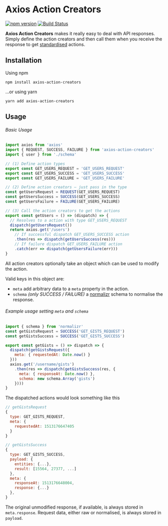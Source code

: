 # Axios Action Creators

[![npm version](https://img.shields.io/npm/v/axios-action-creators.svg?style=flat-square)](https://badge.fury.io/js/axios-action-creators)
[![Build Status](https://travis-ci.org/benjaminhadfield/axios-action-creators.svg?branch=master)](https://travis-ci.org/benjaminhadfield/axios-action-creators)

**Axios Action Creators** makes it really easy to deal with API responses.
Simply define the action creators and then call them when you receive the response to get [standardised](https://github.com/acdlite/flux-standard-action) actions.

## Installation

Using npm
```
npm install axios-action-creators
```

...or using yarn
```
yarn add axios-action-creators
```

## Usage

###### Basic Usage

```js
import axios from 'axios'
import { REQUEST, SUCCESS, FAILURE } from 'axios-action-creators'
import { user } from './schema'

// (1) Define action types
export const GET_USERS_REQUEST = 'GET_USERS_REQUEST'
export const GET_USERS_SUCCESS = 'GET_USERS_SUCCESS'
export const GET_USERS_FAILURE = 'GET_USERS_FAILURE'

// (2) Define action creators – just pass in the type
const getUsersRequest = REQUEST(GET_USERS_REQUEST)
const getUsersSuccess = SUCCESS(GET_USERS_SUCCESS)
const getUsersFailure = FAILURE(GET_USERS_FAILURE)

// (3) Call the action creators to get the actions
export const getUsers = () => (dispatch) => {
  // Resolves to a action with type GET_USERS_REQUEST
  dispatch(getUsersRequest())
  return axios.get('/users')
    // If successful dispatch GET_USERS_SUCCESS action
    .then(res => dispatch(getUsersSuccess(res)))
    // If failure dispatch GET_USERS_FAILURE action
    .catch(err => dispatch(getUsersFailure(err)))
}
```

All action creators optionally take an object which can be used to modify the action.

Valid keys in this object are:
 - `meta` add arbitrary data to a `meta` property in the action.
 - `schema` _(only SUCCESS / FAILURE)_ a [normalizr](https://github.com/paularmstrong/normalizr) schema to normalise the response.

###### Example usage setting `meta` and `schema`

```js
import { schema } from 'normalizr'
const getGistsRequest = SUCCESS('GET_GISTS_REQUEST')
const getGistsSuccess = SUCCESS('GET_GISTS_SUCCESS')

export const getGists = () => dispatch => {
  dispatch(getGistsRequest({
    meta: { requestedAt: Date.now() }
  }))
  axios.get('/username/gists')
    .then(res => dispatch(getGistsSuccess(res, {
      meta: { responseAt: Date.now() },
      schema: new schema.Array('gists')
    })))
}
```

The dispatched actions would look something like this

```js
// getGistsRequest
{
  type: GET_GISTS_REQUEST,
  meta: {
    requestedAt: 1513176647405
  }
}

// getGistsSuccess
{
  type: GET_GISTS_SUCCESS,
  payload: {
    entities: {...},
    result: [15564, 27377, ...]
  },
  meta: {
    responseAt: 1513176648004,
    response: {...}
  },
}
```

The original unmodified response, if available, is always stored in `meta.response`.
Request data, either raw or normalised, is always stored in `payload`.
